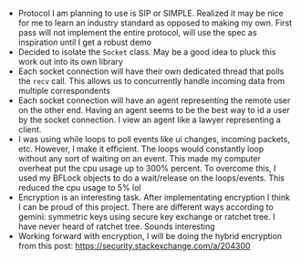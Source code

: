 * Protocol I am planning to use is SIP or SIMPLE. Realized it may be nice for me to learn an industry standard as opposed to making my own. First pass will not implement the entire protocol, will use the spec as inspiration until I get a robust demo
* Decided to isolate the `Socket` class. May be a good idea to pluck this work out into its own library
* Each socket connection will have their own dedicated thread that polls the `recv` call.  This allows us to concurrently handle incoming data from multiple correspondents
* Each socket connection will have an agent representing the remote user on the other end. Having an agent seems to be the best way to id a user by the socket connection. I view an agent like a lawyer representing a client.
* I was using while loops to poll events like ui changes, incoming packets, etc. However, I make it efficient. The loops would constantly loop without any sort of waiting on an event. This made my computer overheat put the cpu usage up to 300% percent. To overcome this, I used my BFLock objects to do a wait/release on the loops/events. This reduced the cpu usage to 5% lol
* Encryption is an interesting task. After implementating encryption I think I can be proud of this project. There are different ways according to gemini: symmetric keys using secure key exchange or ratchet tree. I have never heard of ratchet tree. Sounds interesting
* Working forward with encryption, I will be doing the hybrid encryption from this post: https://security.stackexchange.com/a/204300
